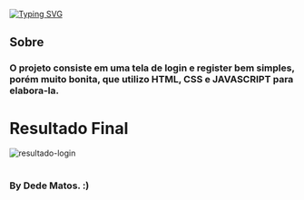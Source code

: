 [![Typing SVG](https://readme-typing-svg.herokuapp.com?font=Poppins&color=49f5ff&size=35&center=true&vCenter=true&width=1000&lines=Tela+de+Login)](https://git.io/typing-svg)

## Sobre

### O projeto consiste em uma tela de login e register bem simples, porém muito bonita, que utilizo HTML, CSS e JAVASCRIPT para elabora-la.

# Resultado Final

![resultado-login](https://thumbs2.imgbox.com/1f/71/Z3DjYRpm_t.png)
#
### By Dede Matos. :)

